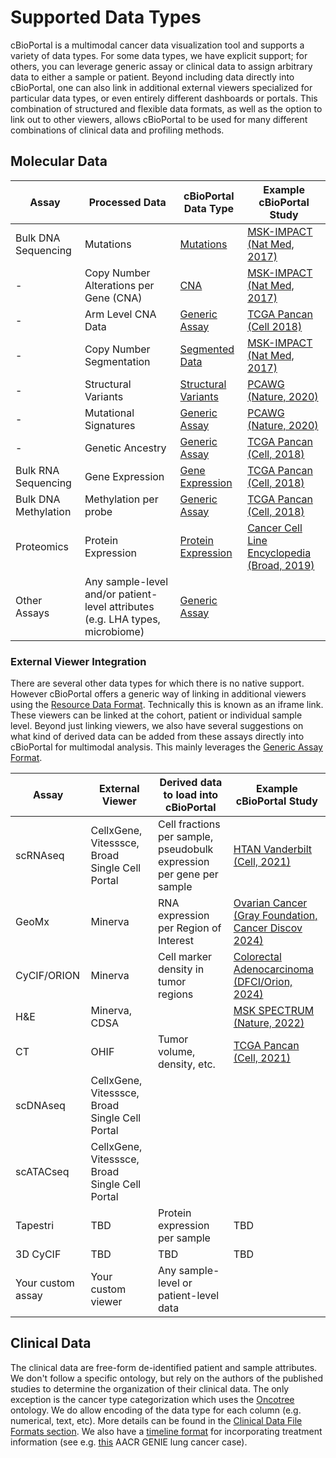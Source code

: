 # Supported Data Types

cBioPortal is a multimodal cancer data visualization tool and supports a variety of data types. For some data types, we have explicit support; for others, you can leverage generic assay or clinical data to assign arbitrary data to either a sample or patient. Beyond including data directly into cBioPortal, one can also link in additional external viewers specialized for particular data types, or even entirely different dashboards or portals. This combination of structured and flexible data formats, as well as the option to link out to other viewers, allows cBioPortal to be used for many different combinations of clinical data and profiling methods.

## Molecular Data

| Assay | Processed Data | cBioPortal Data Type | Example cBioPortal Study |
| --- | --- | --- | --- |
| Bulk DNA Sequencing | Mutations | [Mutations](./File-Formats.md#mutation-data) | [MSK-IMPACT (Nat Med, 2017)](https://www.cbioportal.org/study/summary?id=msk_impact_2017) |
| - | Copy Number Alterations per Gene (CNA) | [CNA](./File-Formats.md#discrete-copy-number-data) | [MSK-IMPACT (Nat Med, 2017)](https://www.cbioportal.org/study/summary?id=msk_impact_2017) |
| - | Arm Level CNA Data | [Generic Assay](./File-Formats.md#arm-level-cna-data) | [TCGA Pancan (Cell 2018)](https://www.cbioportal.org/study/summary?id=acc_tcga_pan_can_atlas_2018) |
| - | Copy Number Segmentation | [Segmented Data](./File-Formats.md#segmented-data) | [MSK-IMPACT (Nat Med, 2017)](https://www.cbioportal.org/patient?studyId=msk_impact_2017&caseId=P-0000004) |
| - | Structural Variants | [Structural Variants](./File-Formats.md#structural-variant-data) | [PCAWG (Nature, 2020)](https://www.cbioportal.org/study/summary?id=pancan_pcawg_2020) |
| - | Mutational Signatures | [Generic Assay](./File-Formats.md#mutational-signature-data) | [PCAWG (Nature, 2020)](https://www.cbioportal.org/study/summary?id=pancan_pcawg_2020) |
| - | Genetic Ancestry | [Generic Assay](./File-Formats.md#generic-assay) | [TCGA Pancan (Cell, 2018)](https://www.cbioportal.org/study/summary?id=acc_tcga_pan_can_atlas_2018) |
| Bulk RNA Sequencing | Gene Expression | [Gene Expression](./File-Formats.md#expression-data) | [TCGA Pancan (Cell, 2018)](https://www.cbioportal.org/study/summary?id=acc_tcga_pan_can_atlas_2018) |
| Bulk DNA Methylation | Methylation per probe | [Generic Assay](./File-Formats.md#methylation-data) | [TCGA Pancan (Cell, 2018)](https://www.cbioportal.org/study/summary?id=acc_tcga_pan_can_atlas_2018) |
| Proteomics | Protein Expression | [Protein Expression](./File-Formats.md#protein-level-data) | [Cancer Cell Line Encyclopedia (Broad, 2019)](https://www.cbioportal.org/study/summary?id=ccle_broad_2019) |
| Other Assays | Any sample-level and/or patient-level attributes (e.g. LHA types, microbiome) | [Generic Assay](./File-Formats.md#generic-assay) | |


### External Viewer Integration

There are several other data types for which there is no native support. However cBioPortal offers a generic way of linking in additional viewers using the [Resource Data Format](./File-Formats#resource-data). Technically this is known as an iframe link. These viewers can be linked at the cohort, patient or individual sample level. Beyond just linking viewers, we also have several suggestions on what kind of derived data can be added from these assays directly into cBioPortal for multimodal analysis. This mainly leverages the [Generic Assay Format](./File-Formats#generic-assay).


| Assay | External Viewer | Derived data to load into cBioPortal | Example cBioPortal Study |
| --- | --- | --- | --- |
| scRNAseq | CellxGene, Vitesssce, Broad Single Cell Portal | Cell fractions per sample, pseudobulk expression per gene per sample | [HTAN Vanderbilt (Cell, 2021)](https://www.cbioportal.org/study/summary?id=msk_spectrum_tme_2022) |
| GeoMx | Minerva | RNA expression per Region of Interest | [Ovarian Cancer (Gray Foundation, Cancer Discov 2024)](https://www.cbioportal.org/study/summary?id=ovary_geomx_gray_foundation_2024) |
| CyCIF/ORION | Minerva | Cell marker density in tumor regions | [Colorectal Adenocarcinoma (DFCI/Orion, 2024)](https://www.cbioportal.org/study/summary?id=crc_orion_2024) |
| H&E | Minerva, CDSA| | [MSK SPECTRUM (Nature, 2022)](https://www.cbioportal.org/patient/openResource_HE?studyId=msk_spectrum_tme_2022&caseId=P-0042164) |
| CT | OHIF | Tumor volume, density, etc. | [TCGA Pancan (Cell, 2021)](https://viewer.imaging.datacommons.cancer.gov/viewer/1.3.6.1.4.1.14519.5.2.1.8421.4017.206944705526266221852495854472) |
| scDNAseq | CellxGene, Vitesssce, Broad Single Cell Portal | | |
| scATACseq | CellxGene, Vitesssce, Broad Single Cell Portal | | |
| Tapestri | TBD | Protein expression per sample | TBD |
| 3D CyCIF | TBD | TBD | TBD |
| Your custom assay | Your custom viewer | Any sample-level or patient-level data | |

## Clinical Data

The clinical data are free-form de-identified patient and sample attributes. We don't follow a specific ontology, but rely on the authors of the published studies to determine the organization of their clinical data. The only exception is the cancer type categorization which uses the [Oncotree](https://oncotree.info) ontology. We do allow encoding of the data type for each column (e.g. numerical, text, etc).  More details can be found in the [Clinical Data File Formats section](./File-Formats.md#clinical-data). We also have a [timeline format](./File-Formats.md#timeline-data) for incorporating treatment information (see e.g. [this](https://genie.cbioportal.org/patient/summary?studyId=nsclc_public_genie_bpc&caseId=GENIE-DFCI-004022) AACR GENIE lung cancer case).

